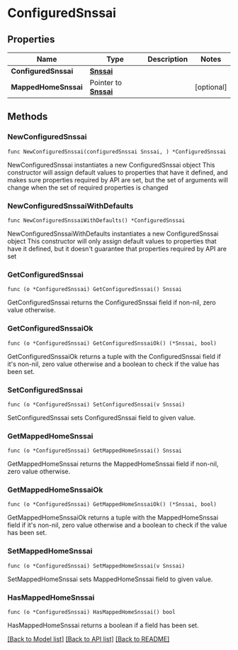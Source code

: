 # ConfiguredSnssai

## Properties

Name | Type | Description | Notes
------------ | ------------- | ------------- | -------------
**ConfiguredSnssai** | [**Snssai**](Snssai.md) |  | 
**MappedHomeSnssai** | Pointer to [**Snssai**](Snssai.md) |  | [optional] 

## Methods

### NewConfiguredSnssai

`func NewConfiguredSnssai(configuredSnssai Snssai, ) *ConfiguredSnssai`

NewConfiguredSnssai instantiates a new ConfiguredSnssai object
This constructor will assign default values to properties that have it defined,
and makes sure properties required by API are set, but the set of arguments
will change when the set of required properties is changed

### NewConfiguredSnssaiWithDefaults

`func NewConfiguredSnssaiWithDefaults() *ConfiguredSnssai`

NewConfiguredSnssaiWithDefaults instantiates a new ConfiguredSnssai object
This constructor will only assign default values to properties that have it defined,
but it doesn't guarantee that properties required by API are set

### GetConfiguredSnssai

`func (o *ConfiguredSnssai) GetConfiguredSnssai() Snssai`

GetConfiguredSnssai returns the ConfiguredSnssai field if non-nil, zero value otherwise.

### GetConfiguredSnssaiOk

`func (o *ConfiguredSnssai) GetConfiguredSnssaiOk() (*Snssai, bool)`

GetConfiguredSnssaiOk returns a tuple with the ConfiguredSnssai field if it's non-nil, zero value otherwise
and a boolean to check if the value has been set.

### SetConfiguredSnssai

`func (o *ConfiguredSnssai) SetConfiguredSnssai(v Snssai)`

SetConfiguredSnssai sets ConfiguredSnssai field to given value.


### GetMappedHomeSnssai

`func (o *ConfiguredSnssai) GetMappedHomeSnssai() Snssai`

GetMappedHomeSnssai returns the MappedHomeSnssai field if non-nil, zero value otherwise.

### GetMappedHomeSnssaiOk

`func (o *ConfiguredSnssai) GetMappedHomeSnssaiOk() (*Snssai, bool)`

GetMappedHomeSnssaiOk returns a tuple with the MappedHomeSnssai field if it's non-nil, zero value otherwise
and a boolean to check if the value has been set.

### SetMappedHomeSnssai

`func (o *ConfiguredSnssai) SetMappedHomeSnssai(v Snssai)`

SetMappedHomeSnssai sets MappedHomeSnssai field to given value.

### HasMappedHomeSnssai

`func (o *ConfiguredSnssai) HasMappedHomeSnssai() bool`

HasMappedHomeSnssai returns a boolean if a field has been set.


[[Back to Model list]](../README.md#documentation-for-models) [[Back to API list]](../README.md#documentation-for-api-endpoints) [[Back to README]](../README.md)


